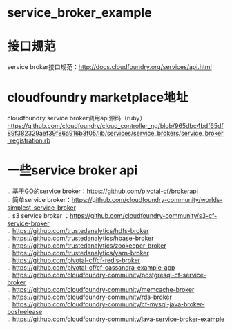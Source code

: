 # service_broker_example
# 接口规范
service broker接口规范：http://docs.cloudfoundry.org/services/api.html
# cloudfoundry marketplace地址
cloudfoundry service broker调用api源码（ruby）
https://github.com/cloudfoundry/cloud_controller_ng/blob/965dbc4bdf65df89f382329aef39f86a916b3f05/lib/services/service_brokers/service_broker_registration.rb
# 一些service broker api
..  基于GO的service broker：https://github.com/pivotal-cf/brokerapi   
..  简单service broker：https://github.com/cloudfoundry-community/worlds-simplest-service-broker   
..  s3 service broker ：https://github.com/cloudfoundry-community/s3-cf-service-broker  
..  https://github.com/trustedanalytics/hdfs-broker  
..  https://github.com/trustedanalytics/hbase-broker  
..  https://github.com/trustedanalytics/zookeeper-broker  
..  https://github.com/trustedanalytics/yarn-broker  
..  https://github.com/pivotal-cf/cf-redis-broker  
..  https://github.com/pivotal-cf/cf-cassandra-example-app  
..  https://github.com/cloudfoundry-community/postgresql-cf-service-broker  
..  https://github.com/cloudfoundry-community/memcache-broker  
..  https://github.com/cloudfoundry-community/rds-broker  
..  https://github.com/cloudfoundry-community/cf-mysql-java-broker-boshrelease  
..  https://github.com/cloudfoundry-community/java-service-broker-example  
